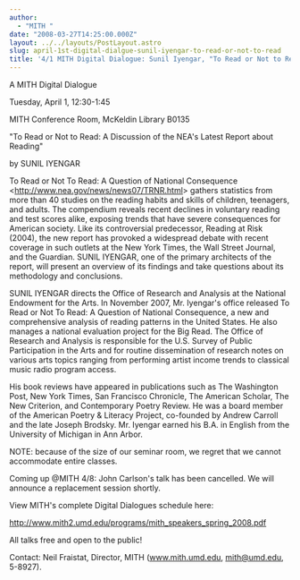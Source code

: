 ```yaml
---
author:
  - "MITH "
date: "2008-03-27T14:25:00.000Z"
layout: ../../layouts/PostLayout.astro
slug: april-1st-digital-dialgue-sunil-iyengar-to-read-or-not-to-read
title: '4/1 MITH Digital Dialogue: Sunil Iyengar, "To Read or Not to Read"'
---
```


A MITH Digital Dialogue

Tuesday, April 1, 12:30-1:45

MITH Conference Room, McKeldin Library B0135

"To Read or Not to Read: A Discussion of the NEA's Latest Report about Reading"

by SUNIL IYENGAR

To Read or Not To Read: A Question of National Consequence &lt;<http://www.nea.gov/news/news07/TRNR.html>> gathers statistics from more than 40 studies on the reading habits and skills of children, teenagers, and adults. The compendium reveals recent declines in voluntary reading and test scores alike, exposing trends that have severe consequences for American society. Like its controversial predecessor, Reading at Risk (2004), the new report has provoked a widespread debate with recent coverage in such outlets at the New York Times, the Wall Street Journal, and the Guardian. SUNIL IYENGAR, one of the primary architects of the report, will present an overview of its findings and take questions about its methodology and conclusions.

SUNIL IYENGAR directs the Office of Research and Analysis at the National Endowment for the Arts. In November 2007, Mr. Iyengar's office released To Read or Not To Read: A Question of National Consequence, a new and comprehensive analysis of reading patterns in the United States. He also manages a national evaluation project for the Big Read. The Office of Research and Analysis is responsible for the U.S. Survey of Public Participation in the Arts and for routine dissemination of research notes on various arts topics ranging from performing artist income trends to classical music radio program access.

His book reviews have appeared in publications such as The Washington Post, New York Times, San Francisco Chronicle, The American Scholar, The New Criterion, and Contemporary Poetry Review. He was a board member of the American Poetry & Literacy Project, co-founded by Andrew Carroll and the late Joseph Brodsky. Mr. Iyengar earned his B.A. in English from the University of Michigan in Ann Arbor.

NOTE: because of the size of our seminar room, we regret that we cannot accommodate entire classes.

Coming up @MITH 4/8: John Carlson's talk has been cancelled. We will announce a replacement session shortly.

View MITH's complete Digital Dialogues schedule here:

http://www.mith2.umd.edu/programs/mith_speakers_spring_2008.pdf

All talks free and open to the public!

Contact: Neil Fraistat, Director, MITH (www.mith.umd.edu, mith@umd.edu, 5-8927).

